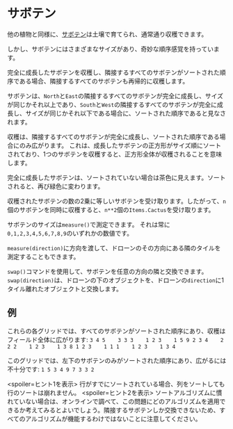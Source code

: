 # サボテン
他の植物と同様に、[サボテン](objects/cactus)は土壌で育てられ、通常通り収穫できます。

しかし、サボテンにはさまざまなサイズがあり、奇妙な順序感覚を持っています。

完全に成長したサボテンを収穫し、隣接するすべてのサボテンがソートされた順序である場合、隣接するすべてのサボテンも再帰的に収穫します。

サボテンは、`North`と`East`の隣接するすべてのサボテンが完全に成長し、サイズが同じかそれ以上であり、`South`と`West`の隣接するすべてのサボテンが完全に成長し、サイズが同じかそれ以下である場合に、ソートされた順序であると見なされます。

収穫は、隣接するすべてのサボテンが完全に成長し、ソートされた順序である場合にのみ広がります。
これは、成長したサボテンの正方形がサイズ順にソートされており、1つのサボテンを収穫すると、正方形全体が収穫されることを意味します。

完全に成長したサボテンは、ソートされていない場合は茶色に見えます。ソートされると、再び緑色に変わります。

収穫されたサボテンの数の2乗に等しいサボテンを受け取ります。したがって、`n`個のサボテンを同時に収穫すると、`n**2`個の`Items.Cactus`を受け取ります。

サボテンのサイズは`measure()`で測定できます。
それは常に`0,1,2,3,4,5,6,7,8,9`のいずれかの数値です。

`measure(direction)`に方向を渡して、ドローンのその方向にある隣のタイルを測定することもできます。

`swap()`コマンドを使用して、サボテンを任意の方向の隣と交換できます。
`swap(direction)`は、ドローンの下のオブジェクトを、ドローンの`direction`に1タイル離れたオブジェクトと交換します。

## 例
これらの各グリッドでは、すべてのサボテンがソートされた順序にあり、収穫はフィールド全体に広がります:
`3 4 5    3 3 3    1 2 3    1 5 9
2 3 4    2 2 2    1 2 3    1 3 8
1 2 3    1 1 1    1 2 3    1 3 4`

このグリッドでは、左下のサボテンのみがソートされた順序にあり、広がるには不十分です:
`1 5 3
4 9 7
3 3 2`

<spoiler=ヒント1を表示>
行がすでにソートされている場合、列をソートしても行のソートは崩れません。
</spoiler>
<spoiler=ヒント2を表示>
ソートアルゴリズムに慣れていない場合は、オンラインで調べて、この問題にどのアルゴリズムを適用できるか考えてみるとよいでしょう。隣接するサボテンしか交換できないため、すべてのアルゴリズムが機能するわけではないことに注意してください。
</spoiler>